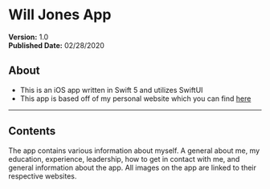 # Will Jones App
**Version:** 1.0 <br />
**Published Date:** 02/28/2020

About
------------------
- This is an iOS app written in Swift 5 and utilizes SwiftUI
- This app is based off of my personal website which you can find [here](https://chiefwithcolorfulshoes.com)
--------

Contents
-------
The app contains various information about myself. A general about me, my education, experience, leadership, how to get in contact with me, and general information about the app. All images on the app are linked to their respective websites.